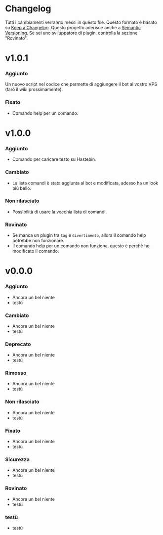 # Changelog

Tutti i cambiamenti verranno messi in questo file.
Questo formato è basato su [Keep a Changelog](https://keepachangelog.com/it/1.0.0/). Questo progetto aderisce anche a [Semantic Versioning](https://semver.org/lang/it/).
Se sei uno sviluppatore di plugin, controlla la sezione "Rovinato".
# v1.0.1

### Aggiunto
Un nuovo script nel  codice che permette di aggiungere il bot al vostro VPS (farò il wiki prossimamente).

### Fixato
- Comando help per un comando.


# v1.0.0

### Aggiunto
- Comando per caricare testo su Hastebin.

### Cambiato
- La lista comandi è stata aggiunta al bot e modificata, adesso ha un look più bello.

### Non rilasciato
- Possibilità di usare la vecchia lista di comandi.

### Rovinato
- Se manca un plugin tra `tag` e `divertimento`, allora il comando help potrebbe non funzionare.
- Il comando help per un comando non funziona, questo è perchè ho modificato il comando.

# v0.0.0

### Aggiunto
- Ancora un bel niente
- testù

### Cambiato
- Ancora un bel niente
- testù

### Deprecato
- Ancora un bel niente
- testù

### Rimosso
- Ancora un bel niente
- testù

### Non rilasciato
- Ancora un bel niente
- testù

### Fixato
- Ancora un bel niente
- testù

### Sicurezza
- Ancora un bel niente
- testù

### Rovinato
- Ancora un bel niente
- testù

### testù
- testù
